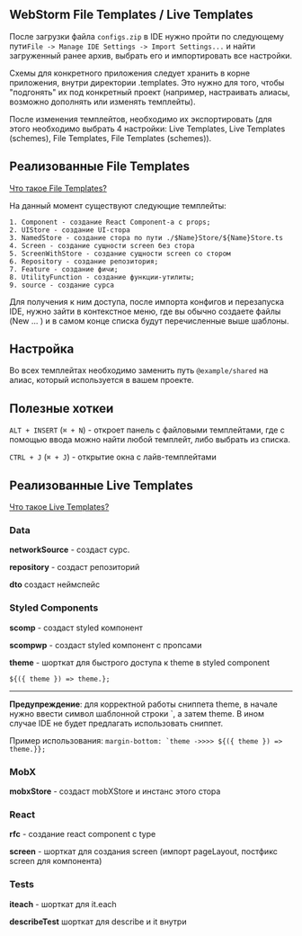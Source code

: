 ## WebStorm File Templates / Live Templates 

После загрузки файла ```configs.zip``` в IDE нужно пройти по следующему пути```File -> Manage IDE Settings -> Import Settings...``` 
и найти загруженный ранее архив, выбрать его и импортировать все настройки.

Схемы для конкретного приложения следует хранить в корне приложения, внутри директории .templates.
Это нужно для того, чтобы "подгонять" их под конкретный проект (например, настраивать алиасы, возможно дополнять или изменять темплейты).

После изменения темплейтов, необходимо их экспортировать (для этого необходимо выбрать 4 настройки: Live Templates, Live Templates (schemes), 
File Templates, File Templates (schemes)).

## Реализованные File Templates
[Что такое File Templates?](https://www.jetbrains.com/help/webstorm/using-file-and-code-templates.html)

На данный момент существуют следующие темплейты:

```
1. Component - создание React Component-а с props;
2. UIStore - создание UI-стора
3. NamedStore - создание стора по пути ./$Name}Store/${Name}Store.ts
4. Screen - создание сущности screen без стора 
5. ScreenWithStore - создание сущности screen со стором
6. Repository - создание репозитория;
7. Feature - создание фичи;
8. UtilityFunction - создание функции-утилиты;
9. source - создание сурса
```

Для получения к ним доступа, после импорта конфигов и перезапуска IDE, нужно зайти в контекстное меню, где вы обычно создаете файлы (New ... )
и в самом конце списка будут перечисленные выше шаблоны. 

## Наcтройка
Во всех темплейтах необходимо заменить путь ``@example/shared`` на алиас, который используется в вашем проекте.

## Полезные хоткеи
``ALT + INSERT`` (``⌘ + N``) - откроет панель с файловыми темплейтами, где с помощью ввода можно найти любой темплейт, либо выбрать из списка.

``CTRL + J`` (``⌘ + J``) - открытие окна с лайв-темплейтами


## Реализованные Live Templates 
[Что такое Live Templates?](https://www.jetbrains.com/help/webstorm/using-live-templates.html)

### Data 

**networkSource** - создаст сурс.

**repository**  - создаст репозиторий

**dto** создаст неймспейс

### Styled Components
**scomp** - создаст styled компонент

**scompwp** - создаст styled компонент с пропсами

**theme** - шорткат для быстрого доступа к theme в styled component

``
${({ theme }) => theme.};
``
*****
**Предупреждение**: для корректной работы сниппета theme, в начале нужно ввести
символ шаблонной строки `, а затем theme. В ином случае IDE не будет предлагать использовать сниппет.

Пример использования:
``
margin-bottom: `theme ->>>> ${({ theme }) => theme.}};
``

### MobX
**mobxStore** - создаст mobXStore и инстанс этого стора

### React
**rfc** - создание react component с type

**screen**  - шорткат для создания screen (импорт pageLayout, постфикс screen для компонента)

### Tests

**iteach** - шорткат для it.each

**describeTest** шорткат для describe и it внутри


